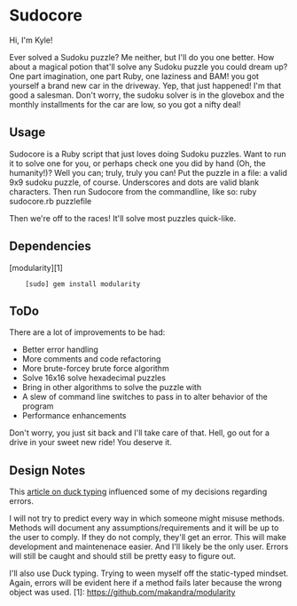 Sudocore
========

Hi, I'm Kyle!

Ever solved a Sudoku puzzle? Me neither, but I'll do you one better. How about a magical potion that'll solve any Sudoku puzzle you could dream up? One part imagination, one part Ruby, one laziness and BAM! you got yourself a brand new car in the driveway. Yep, that just happened! I'm that good a salesman. Don't worry, the sudoku solver is in the glovebox and the monthly installments for the car are low, so you got a nifty deal!

Usage
--------
Sudocore is a Ruby script that just loves doing Sudoku puzzles. Want to run it to solve one for you, or perhaps check one you did by hand (Oh, the humanity!)? Well you can; truly, truly you can! Put the puzzle in a file: a valid 9x9 sudoku puzzle, of course. Underscores and dots are valid blank characters. Then run Sudocore from the commandline, like so:
ruby sudocore.rb puzzlefile

Then we're off to the races! It'll solve most puzzles quick-like.

Dependencies
--------
[modularity][1]

        [sudo] gem install modularity

ToDo
--------
There are a lot of improvements to be had:

- Better error handling
- More comments and code refactoring
- More brute-forcey brute force algorithm
- Solve 16x16 solve hexadecimal puzzles
- Bring in other algorithms to solve the puzzle with
- A slew of command line switches to pass in to alter behavior of the program
- Performance enhancements

Don't worry, you just sit back and I'll take care of that. Hell, go out for a drive in your sweet new ride! You deserve it.

Design Notes
--------
This [article on duck typing](http://blade.nagaokaut.ac.jp/cgi-bin/scat.rb/ruby/ruby-talk/100511) influenced some of my decisions regarding errors.

I will not try to predict every way in which someone might misuse methods. Methods will document any assumptions/requirements and it will be up to the user to comply. If they do not comply, they'll get an error. This will make development and maintenenace easier. And I'll likely be the only user. Errors will still be caught and should still be pretty easy to figure out.

I'll also use Duck typing. Trying to ween myself off the static-typed mindset. Again, errors will be evident here if a method fails later because the wrong object was used.
[1]: https://github.com/makandra/modularity
